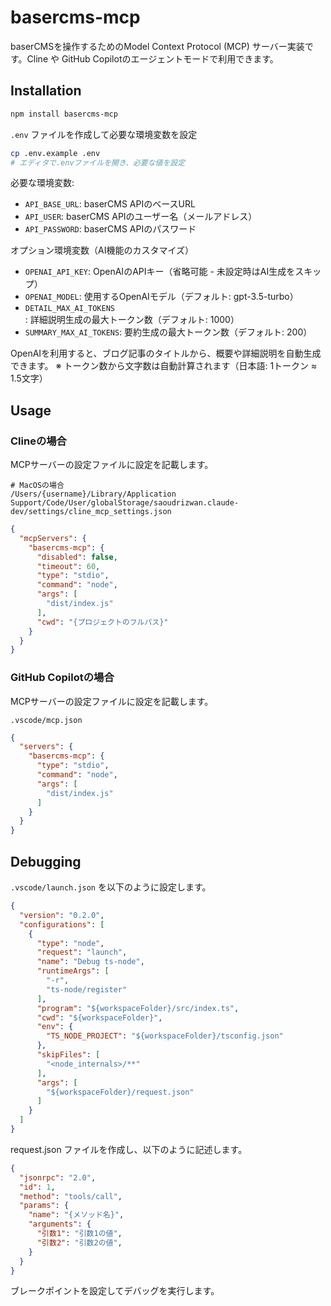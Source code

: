 # basercms-mcp

baserCMSを操作するためのModel Context Protocol (MCP) サーバー実装です。Cline や GitHub Copilotのエージェントモードで利用できます。

## Installation

```bash
npm install basercms-mcp
```

`.env` ファイルを作成して必要な環境変数を設定
```bash
cp .env.example .env
# エディタで.envファイルを開き、必要な値を設定
```

必要な環境変数:
- `API_BASE_URL`: baserCMS APIのベースURL
- `API_USER`: baserCMS APIのユーザー名（メールアドレス）
- `API_PASSWORD`: baserCMS APIのパスワード

オプション環境変数（AI機能のカスタマイズ）
- `OPENAI_API_KEY`: OpenAIのAPIキー（省略可能 - 未設定時はAI生成をスキップ）
- `OPENAI_MODEL`: 使用するOpenAIモデル（デフォルト: gpt-3.5-turbo）
- `DETAIL_MAX_AI_TOKENS`: 詳細説明生成の最大トークン数（デフォルト: 1000）
- `SUMMARY_MAX_AI_TOKENS`: 要約生成の最大トークン数（デフォルト: 200）

OpenAIを利用すると、ブログ記事のタイトルから、概要や詳細説明を自動生成できます。
※ トークン数から文字数は自動計算されます（日本語: 1トークン ≈ 1.5文字）

## Usage

### Clineの場合

MCPサーバーの設定ファイルに設定を記載します。

```
# MacOSの場合
/Users/{username}/Library/Application Support/Code/User/globalStorage/saoudrizwan.claude-dev/settings/cline_mcp_settings.json
```

```json
{
  "mcpServers": {
    "basercms-mcp": {
      "disabled": false,
      "timeout": 60,
      "type": "stdio",
      "command": "node",
      "args": [
        "dist/index.js"
      ],
      "cwd": "{プロジェクトのフルパス}"
    }
  }
}
```

### GitHub Copilotの場合

MCPサーバーの設定ファイルに設定を記載します。

```
.vscode/mcp.json
```

```json
{
  "servers": {
    "basercms-mcp": {
      "type": "stdio",
      "command": "node",
      "args": [
        "dist/index.js"
      ]
    }
  }
}
```

## Debugging

`.vscode/launch.json` を以下のように設定します。

```json
{
  "version": "0.2.0",
  "configurations": [
    {
      "type": "node",
      "request": "launch",
      "name": "Debug ts-node",
      "runtimeArgs": [
        "-r",
        "ts-node/register"
      ],
      "program": "${workspaceFolder}/src/index.ts",
      "cwd": "${workspaceFolder}",
      "env": {
        "TS_NODE_PROJECT": "${workspaceFolder}/tsconfig.json"
      },
      "skipFiles": [
        "<node_internals>/**"
      ],
      "args": [
        "${workspaceFolder}/request.json"
      ]
    }
  ]
}
```

request.json ファイルを作成し、以下のように記述します。

```json
{
  "jsonrpc": "2.0",
  "id": 1,
  "method": "tools/call",
  "params": {
    "name": "{メソッド名}",
    "arguments": {
      "引数1": "引数1の値",
      "引数2": "引数2の値",
    }
  }
}
```

ブレークポイントを設定してデバッグを実行します。
